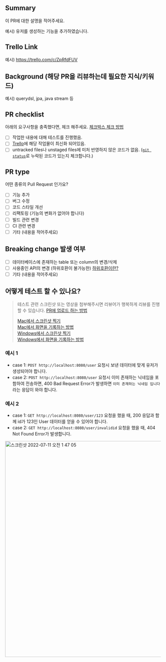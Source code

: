 ## Summary
이 PR에 대한 설명을 적어주세요.

예시) 유저를 생성하는 기능을 추가하였습니다.

## Trello Link
예시) https://trello.com/c/ZpRfdFUV

## Background (해당 PR을 리뷰하는데 필요한 지식/키워드)
예시) querydsl, jpa, java stream 등

## PR checklist
아래의 요구사항을 충족했다면, 체크 해주세요.
[체크박스 체크 방법](https://www.markdownguide.org/extended-syntax/#task-lists)

- [ ] 작업한 내용에 대해 테스트를 진행했음.
- [ ] [Trello](https://trello.com/b/2mSWQy6h/kanban)에 해당 작업물이 최신화 되어있음.
- [ ] untracked files나 unstaged files에 미처 반영하지 않은 코드가 없음. ([`git status`](https://git-scm.com/book/ko/v2/Git%EC%9D%98-%EA%B8%B0%EC%B4%88-%EC%88%98%EC%A0%95%ED%95%98%EA%B3%A0-%EC%A0%80%EC%9E%A5%EC%86%8C%EC%97%90-%EC%A0%80%EC%9E%A5%ED%95%98%EA%B8%B0)로 누락된 코드가 있는지 체크합니다.)

## PR type
어떤 종류의 Pull Request 인가요?

- [ ] 기능 추가
- [ ] 버그 수정
- [ ] 코드 스타일 개선
- [ ] 리팩토링 (기능의 변화가 없어야 합니다)
- [ ] 빌드 관련 변경
- [ ] CI 관련 변경
- [ ] 기타 (내용을 적어주세요)

## Breaking change 발생 여부
- [ ] 데이터베이스에 존재하는 table 또는 column의 변경/삭제
- [ ] 사용중인 API의 변경 (하위호환이 불가능한) [하위호환이란?](https://namu.wiki/w/%ED%95%98%EC%9C%84%20%ED%98%B8%ED%99%98)
- [ ] 기타 (내용을 적어주세요)

## 어떻게 테스트 할 수 있나요?

> 테스트 관련 스크린샷 또는 영상을 첨부해주시면 리뷰어가 행복하게 리뷰를 진행할 수 있습니다. [PR에 업로드 하는 방법](https://www.seancdavis.com/posts/three-ways-to-add-image-to-github-readme/)
>
> [Mac에서 스크린샷 찍기](https://support.apple.com/ko-kr/HT201361)<br>
> [Mac에서 화면을 기록하는 방법](https://support.apple.com/ko-kr/HT208721)<br>
> [Windows에서 스크린샷 찍기](https://support.microsoft.com/ko-kr/windows/%EC%BA%A1%EC%B2%98-%EB%8F%84%EA%B5%AC%EB%A5%BC-%EC%82%AC%EC%9A%A9%ED%95%98%EC%97%AC-%EC%8A%A4%ED%81%AC%EB%A6%B0%EC%83%B7-%EC%BA%A1%EC%B2%98-00246869-1843-655f-f220-97299b865f6b)<br>
> [Windows에서 화면을 기록하는 방법](https://support.xbox.com/ko-KR/help/friends-social-activity/share-socialize/record-game-clips-game-bar-windows-10)

### 예시 1
- case 1: `POST http://localhost:8080/user` 요청시 보낸 데이터에 맞게 유저가 생성되어야 합니다.
- case 2: `POST http://localhost:8080/user` 요청시 이미 존재하는 닉네임을 포함하여 전송하면, 400 Bad Request Error가 발생하면 `이미 존재하는 닉네임 입니다` 라는 응답이 와야 합니다.

### 예시 2
- case 1: `GET http://localhost:8080/user/123` 요청을 했을 때, 200 응답과 함께 id가 123인 User 데이터를 얻을 수 있어야 합니다.
- case 2: `GET http://localhost:8080/user/invalidid` 요청을 했을 때, 404 Not Found Error가 발생합니다.

<img width="700" alt="스크린샷 2022-07-11 오전 1 47 05" src="https://user-images.githubusercontent.com/34048253/178154105-4b90ef01-e724-4e5d-a8ee-b7d384662ba2.png">

